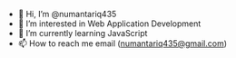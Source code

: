 - 👋 Hi, I’m @numantariq435
- 👀 I’m interested in Web Application Development
- 🌱 I’m currently learning JavaScript
- 📫 How to reach me email (numantariq435@gmail.com)

<!---
numantariq435/numantariq435 is a ✨ special ✨ repository because its `README.md` (this file) appears on your GitHub profile.
You can click the Preview link to take a look at your changes.
--->
